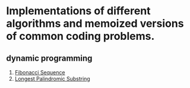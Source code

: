 # Implementations of different algorithms and memoized versions of common coding problems.

## dynamic programming
1. [Fibonacci Sequence](dynamic-programming/Fibonacci.java)
2. [Longest Palindromic Substring](dynamic-programming/PalindromicSubstring.java)
